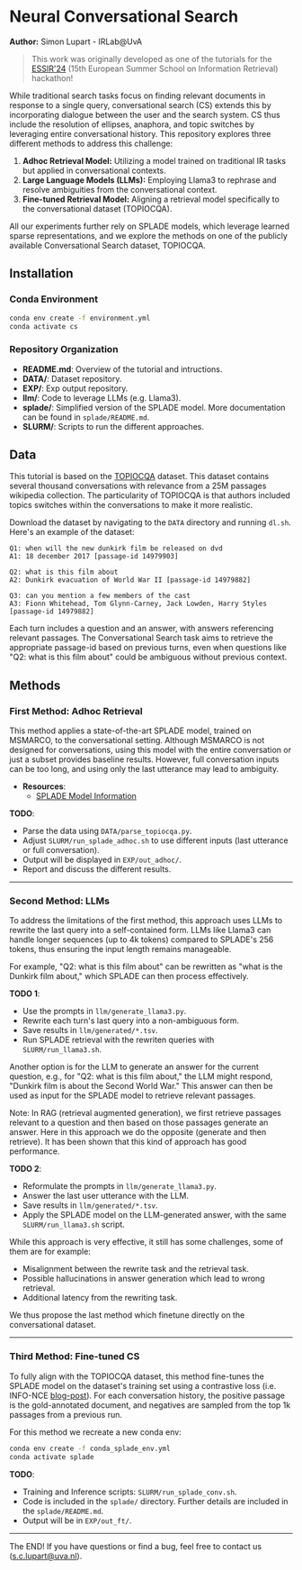 # Neural Conversational Search
**Author:** Simon Lupart - IRLab@UvA

> This work was originally developed as one of the tutorials for the [ESSIR'24](https://2024.essir.eu/) (15th European Summer School on Information Retrieval) hackathon!

While traditional search tasks focus on finding relevant documents in response to a single query, conversational search (CS) extends this by incorporating dialogue between the user and the search system. CS thus include the resolution of ellipses, anaphora, and topic switches by leveraging entire conversational history. This repository explores three different methods to address this challenge:

1. **Adhoc Retrieval Model:** Utilizing a model trained on traditional IR tasks but applied in conversational contexts.
2. **Large Language Models (LLMs):** Employing Llama3 to rephrase and resolve ambiguities from the conversational context.
3. **Fine-tuned Retrieval Model:** Aligning a retrieval model specifically to the conversational dataset (TOPIOCQA).

All our experiments further rely on SPLADE models, which leverage learned sparse representations, and we explore the methods on one of the publicly available Conversational Search dataset, TOPIOCQA.

## Installation

### Conda Environment

```bash
conda env create -f environment.yml
conda activate cs
```

### Repository Organization

- **README.md**: Overview of the tutorial and intructions.
- **DATA/**: Dataset repository.
- **EXP/**: Exp output repository.
- **llm/**: Code to leverage LLMs (e.g. Llama3).
- **splade/**: Simplified version of the SPLADE model. More documentation can be found in `splade/README.md`.
- **SLURM/**: Scripts to run the different approaches.


## Data

This tutorial is based on the [TOPIOCQA](https://mcgill-nlp.github.io/topiocqa/) dataset. This dataset contains several thousand conversations with relevance from a 25M passages wikipedia collection. The particularity of TOPIOCQA is that authors included topics switches within the conversations to make it more realistic.

Download the dataset by navigating to the `DATA` directory and running `dl.sh`. Here's an example of the dataset:

```
Q1: when will the new dunkirk film be released on dvd
A1: 18 december 2017 [passage-id 14979903]

Q2: what is this film about
A2: Dunkirk evacuation of World War II [passage-id 14979882]

Q3: can you mention a few members of the cast
A3: Fionn Whitehead, Tom Glynn-Carney, Jack Lowden, Harry Styles [passage-id 14979882]
```

Each turn includes a question and an answer, with answers referencing relevant passages. The Conversational Search task aims to retrieve the appropriate passage-id based on previous turns, even when questions like "Q2: what is this film about" could be ambiguous without previous context.


## Methods

### First Method: Adhoc Retrieval


This method applies a state-of-the-art SPLADE model, trained on MSMARCO, to the conversational setting. Although MSMARCO is not designed for conversations, using this model with the entire conversation or just a subset provides baseline results. However, full conversation inputs can be too long, and using only the last utterance may lead to ambiguity.

- **Resources**: 
  - [SPLADE Model Information](https://europe.naverlabs.com/blog/splade-a-sparse-bi-encoder-bert-based-model-achieves-effective-and-efficient-first-stage-ranking/)

**TODO**:
- Parse the data using `DATA/parse_topiocqa.py`.
- Adjust `SLURM/run_splade_adhoc.sh` to use different inputs (last utterance or full conversation).
- Output will be displayed in `EXP/out_adhoc/`.
- Report and discuss the different results.

---

### Second Method: LLMs

To address the limitations of the first method, this approach uses LLMs to rewrite the last query into a self-contained form. LLMs like Llama3 can handle longer sequences (up to 4k tokens) compared to SPLADE's 256 tokens, thus ensuring the input length remains manageable.

For example, "Q2: what is this film about" can be rewritten as "what is the Dunkirk film about," which SPLADE can then process effectively.

**TODO 1**:
- Use the prompts in `llm/generate_llama3.py`.
- Rewrite each turn's last query into a non-ambiguous form.
- Save results in `llm/generated/*.tsv`.
- Run SPLADE retrieval with the rewriten queries with `SLURM/run_llama3.sh`.

Another option is for the LLM to generate an answer for the current question, e.g., for "Q2: what is this film about," the LLM might respond, "Dunkirk film is about the Second World War." This answer can then be used as input for the SPLADE model to retrieve relevant passages.

Note: In RAG (retrieval augmented generation), we first retrieve passages relevant to a question and then based on those passages
generate an answer. Here in this approach we do the opposite (generate and then retrieve). It has been shown that this kind of 
approach has good performance.

**TODO 2**:
- Reformulate the prompts in `llm/generate_llama3.py`.
- Answer the last user utterance with the LLM.
- Save results in `llm/generated/*.tsv`.
- Apply the SPLADE model on the LLM-generated answer, with the same `SLURM/run_llama3.sh` script.

While this approach is very effective, it still has some challenges, some of them are for example:
- Misalignment between the rewrite task and the retrieval task.
- Possible hallucinations in answer generation which lead to wrong retrieval.
- Additional latency from the rewriting task.

We thus propose the last method which finetune directly on the conversational dataset.

---

### Third Method: Fine-tuned CS

To fully align with the TOPIOCQA dataset, this method fine-tunes the SPLADE model on the dataset's training set using a contrastive loss (i.e. INFO-NCE [blog-post](https://towardsdatascience.com/contrastive-loss-explaned-159f2d4a87ec)). For each conversation history, the positive passage is the gold-annotated document, and negatives are sampled from the top 1k passages from a previous run.

For this method we recreate a new conda env:
```bash
conda env create -f conda_splade_env.yml
conda activate splade
```

**TODO**:
- Training and Inference scripts: `SLURM/run_splade_conv.sh`.
- Code is included in the `splade/` directory. Further details are included in the `splade/README.md`.
- Output will be in `EXP/out_ft/`.

---

The END! If you have questions or find a bug, feel free to contact us (s.c.lupart@uva.nl).

